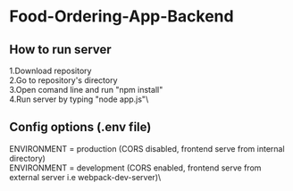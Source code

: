 # Food-Ordering-App-Backend

## How to run server
1.Download repository\
2.Go to repository's directory\
3.Open comand line and run "npm install"\
4.Run server by typing "node app.js"\


## Config options (.env file)
ENVIRONMENT = production (CORS disabled, frontend serve from internal directory)\
ENVIRONMENT = development (CORS enabled, frontend serve from external server i.e webpack-dev-server)\



